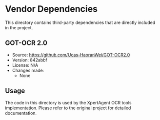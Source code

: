 # Vendor Dependencies

This directory contains third-party dependencies that are directly included in the project.

## GOT-OCR 2.0

- Source: https://github.com/Ucas-HaoranWei/GOT-OCR2.0
- Version: 842abbf
- License: N/A
- Changes made:
  * None

## Usage

The code in this directory is used by the XpertAgent OCR tools implementation.
Please refer to the original project for detailed documentation.